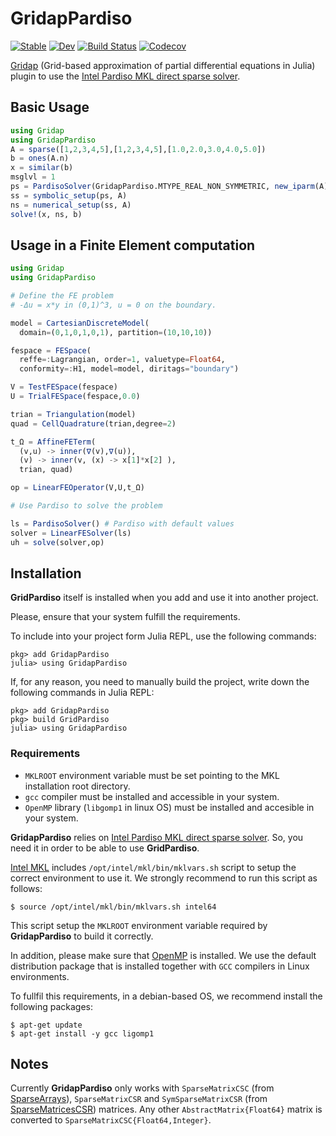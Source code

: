# GridapPardiso

[![Stable](https://img.shields.io/badge/docs-stable-blue.svg)](https://gridap.github.io/GridapPardiso.jl/stable)
[![Dev](https://img.shields.io/badge/docs-dev-blue.svg)](https://gridap.github.io/GridapPardiso.jl/dev)
[![Build Status](https://travis-ci.com/gridap/GridapPardiso.jl.svg?branch=master)](https://travis-ci.com/gridap/GridapPardiso.jl)
[![Codecov](https://codecov.io/gh/gridap/GridapPardiso.jl/branch/master/graph/badge.svg)](https://codecov.io/gh/gridap/GridapPardiso.jl)

[Gridap](https://github.com/gridap/Gridap.jl) (Grid-based approximation of partial differential equations in Julia) plugin to use the [Intel Pardiso MKL direct sparse solver](https://software.intel.com/en-us/mkl-developer-reference-fortran-intel-mkl-pardiso-parallel-direct-sparse-solver-interface).

## Basic Usage

```julia
using Gridap
using GridapPardiso
A = sparse([1,2,3,4,5],[1,2,3,4,5],[1.0,2.0,3.0,4.0,5.0])
b = ones(A.n)
x = similar(b)
msglvl = 1
ps = PardisoSolver(GridapPardiso.MTYPE_REAL_NON_SYMMETRIC, new_iparm(A), msglvl)
ss = symbolic_setup(ps, A)
ns = numerical_setup(ss, A)
solve!(x, ns, b)
```

## Usage in a Finite Element computation

```julia
using Gridap
using GridapPardiso

# Define the FE problem
# -Δu = x*y in (0,1)^3, u = 0 on the boundary.

model = CartesianDiscreteModel(
  domain=(0,1,0,1,0,1), partition=(10,10,10))

fespace = FESpace(
  reffe=:Lagrangian, order=1, valuetype=Float64,
  conformity=:H1, model=model, diritags="boundary")

V = TestFESpace(fespace)
U = TrialFESpace(fespace,0.0)

trian = Triangulation(model)
quad = CellQuadrature(trian,degree=2)

t_Ω = AffineFETerm(
  (v,u) -> inner(∇(v),∇(u)),
  (v) -> inner(v, (x) -> x[1]*x[2] ),
  trian, quad)

op = LinearFEOperator(V,U,t_Ω)

# Use Pardiso to solve the problem

ls = PardisoSolver() # Pardiso with default values
solver = LinearFESolver(ls)
uh = solve(solver,op)

```

## Installation

**GridPardiso** itself is installed when you add and use it into another project.

Please, ensure that your system fulfill the requirements.

To include into your project form Julia REPL, use the following commands:

```
pkg> add GridapPardiso
julia> using GridapPardiso
```

If, for any reason, you need to manually build the project, write down the following commands in Julia REPL:
```
pkg> add GridapPardiso
pkg> build GridPardiso
julia> using GridapPardiso
```

### Requirements

- `MKLROOT` environment variable must be set pointing to the MKL installation root directory.
- `gcc` compiler must be installed and accessible in your system.
- `OpenMP` library (`libgomp1` in linux OS) must be installed and accesible in your system.

**GridapPardiso** relies on [Intel Pardiso MKL direct sparse solver](https://software.intel.com/en-us/mkl-developer-reference-fortran-intel-mkl-pardiso-parallel-direct-sparse-solver-interface). So, you need it in order to be able to use **GridPardiso**.

[Intel MKL](https://software.intel.com/en-us/mkl) includes `/opt/intel/mkl/bin/mklvars.sh` script to setup the correct environment to use it. We strongly recommend to run this script as follows:

```
$ source /opt/intel/mkl/bin/mklvars.sh intel64
```

This script setup the `MKLROOT` environment variable required by **GridapPardiso** to build it correctly.

In addition, please make sure that [OpenMP](https://www.openmp.org/) is installed. We use the default distribution package that is installed together with `GCC` compilers in Linux environments.

To fullfil this requirements, in a debian-based OS, we recommend install the following packages:

```
$ apt-get update
$ apt-get install -y gcc ligomp1
```

## Notes

Currently **GridapPardiso** only works with `SparseMatrixCSC` (from [SparseArrays](https://docs.julialang.org/en/v1/stdlib/SparseArrays/)), `SparseMatrixCSR` and `SymSparseMatrixCSR` (from [SparseMatricesCSR](https://gridap.github.io/SparseMatricesCSR.jl/stable/)) matrices. Any other `AbstractMatrix{Float64}` matrix is converted to `SparseMatrixCSC{Float64,Integer}`.
